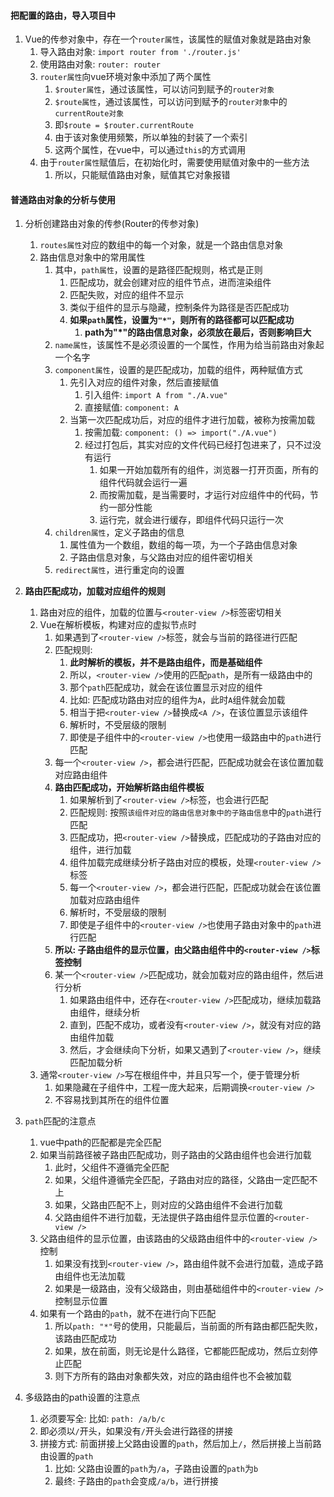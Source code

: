 

#### 把配置的路由，导入项目中
1. Vue的传参对象中，存在一个`router属性`，该属性的赋值对象就是路由对象
    1. 导入路由对象: `import router from './router.js'`
    2. 使用路由对象: `router: router`
    3. `router属性`向vue环境对象中添加了两个属性
        1. `$router属性`，通过该属性，可以访问到赋予的`router对象`
        2. `$route属性`，通过该属性，可以访问到赋予的`router对象`中的`currentRoute对象`
        1. 即`$route = $router.currentRoute`
        2. 由于该对象使用频繁，所以单独的封装了一个索引
        3. 这两个属性，在vue中，可以通过`this`的方式调用
    4. 由于`router属性`赋值后，在初始化时，需要使用赋值对象中的一些方法
        1. 所以，只能赋值路由对象，赋值其它对象报错





#### 普通路由对象的分析与使用

1. 分析创建路由对象的传参(Router的传参对象)
   1) `routes属性`对应的数组中的每一个对象，就是一个路由信息对象
   2) 路由信息对象中的常用属性
      1) 其中，`path属性`，设置的是路径匹配规则，格式是正则
         1) 匹配成功，就会创建对应的组件节点，进而渲染组件
         2) 匹配失败，对应的组件不显示
         3) 类似于组件的显示与隐藏，控制条件为路径是否匹配成功
         4) **如果`path`属性，设置为`"*"`，则所有的路径都可以匹配成功**
            1) **path为"*"的路由信息对象，必须放在最后，否则影响巨大**
      2) `name属性`，该属性不是必须设置的一个属性，作用为给当前路由对象起一个名字
      3) `component属性`，设置的是匹配成功，加载的组件，两种赋值方式
         1) 先引入对应的组件对象，然后直接赋值
            1) 引入组件: `import A from "./A.vue"`
            2) 直接赋值: `component: A`
         2) 当第一次匹配成功后，对应的组件才进行加载，被称为按需加载
            1) 按需加载: `component: () => import("./A.vue")`
            2) 经过打包后，其实对应的文件代码已经打包进来了，只不过没有运行
               1) 如果一开始加载所有的组件，浏览器一打开页面，所有的组件代码就会运行一遍
               2) 而按需加载，是当需要时，才运行对应组件中的代码，节约一部分性能
               3) 运行完，就会进行缓存，即组件代码只运行一次
      4) `children属性`，定义子路由的信息
         1) 属性值为一个数组，数组的每一项，为一个子路由信息对象
         2) 子路由信息对象，与父路由对应的组件密切相关
      5) `redirect属性`，进行重定向的设置


2. **路由匹配成功，加载对应组件的规则**
   1) 路由对应的组件，加载的位置与`<router-view />`标签密切相关
   2) Vue在解析模板，构建对应的虚拟节点时
      1) 如果遇到了`<router-view />`标签，就会与当前的路径进行匹配
      2) 匹配规则: 
         1) **此时解析的模板，并不是路由组件，而是基础组件**
         2) 所以，`<router-view />`使用的匹配`path`，是所有一级路由中的
         3) 那个`path`匹配成功，就会在该位置显示对应的组件
         4) 比如: 匹配成功路由对应的组件为`A`，此时`A`组件就会加载
         5) 相当于把`<router-view />`替换成`<A />`，在该位置显示该组件
         6) 解析时，不受层级的限制
         7) 即使是子组件中的`<router-view />`也使用一级路由中的`path`进行匹配
      3) 每一个`<router-view />`，都会进行匹配，匹配成功就会在该位置加载对应路由组件
      4) **路由匹配成功，开始解析路由组件模板**
         1) 如果解析到了`<router-view />`标签，也会进行匹配
         2) 匹配规则: 按照`该组件对应的路由信息对象中的子路由信息`中的`path`进行匹配
         3) 匹配成功，把`<router-view />`替换成，匹配成功的子路由对应的组件，进行加载
         4) 组件加载完成继续分析子路由对应的模板，处理`<router-view />`标签
         5) 每一个`<router-view />`，都会进行匹配，匹配成功就会在该位置加载对应路由组件
         6) 解析时，不受层级的限制
         7) 即使是子组件中的`<router-view />`也使用子路由对象中的`path`进行匹配
      5) **所以: 子路由组件的显示位置，由父路由组件中的`<router-view />`标签控制**
      6) 某一个`<router-view />`匹配成功，就会加载对应的路由组件，然后进行分析
         1) 如果路由组件中，还存在`<router-view />`匹配成功，继续加载路由组件，继续分析
         2) 直到，匹配不成功，或者没有`<router-view />`，就没有对应的路由组件加载
         3) 然后，才会继续向下分析，如果又遇到了`<router-view />`，继续匹配加载分析
   3) 通常`<router-view />`写在根组件中，并且只写一个，便于管理分析
      1) 如果隐藏在子组件中，工程一庞大起来，后期调换`<router-view />`
      2) 不容易找到其所在的组件位置


3. `path`匹配的注意点
   1) vue中path的匹配都是完全匹配
   2) 如果当前路径被子路由匹配成功，则子路由的父路由组件也会进行加载
      1) 此时，父组件不遵循完全匹配
      2) 如果，父组件遵循完全匹配，子路由对应的路径，父路由一定匹配不上
      3) 如果，父路由匹配不上，则对应的父路由组件不会进行加载
      4) 父路由组件不进行加载，无法提供子路由组件显示位置的`<router-view />`
   3) 父路由组件的显示位置，由该路由的父级路由组件中的`<router-view />`控制
      1) 如果没有找到`<router-view />`，路由组件就不会进行加载，造成子路由组件也无法加载
      2) 如果是一级路由，没有父级路由，则由基础组件中的`<router-view />`控制显示位置
   4) 如果有一个路由的`path`，就不在进行向下匹配
      1) 所以`path: "*"`号的使用，只能最后，当前面的所有路由都匹配失败，该路由匹配成功
      2) 如果，放在前面，则无论是什么路径，它都能匹配成功，然后立刻停止匹配
      3) 则下方所有的路由对象都失效，对应的路由组件也不会被加载


4. 多级路由的path设置的注意点
   1) 必须要写全: 比如: `path: /a/b/c`
   2) 即必须以`/`开头，如果没有`/`开头会进行路径的拼接
   3) 拼接方式: 前面拼接上父路由设置的`path`，然后加上`/`，然后拼接上当前路由设置的`path`
      1) 比如: 父路由设置的`path`为`/a`，子路由设置的`path`为`b`
      2) 最终: 子路由的`path`会变成`/a/b`，进行拼接

